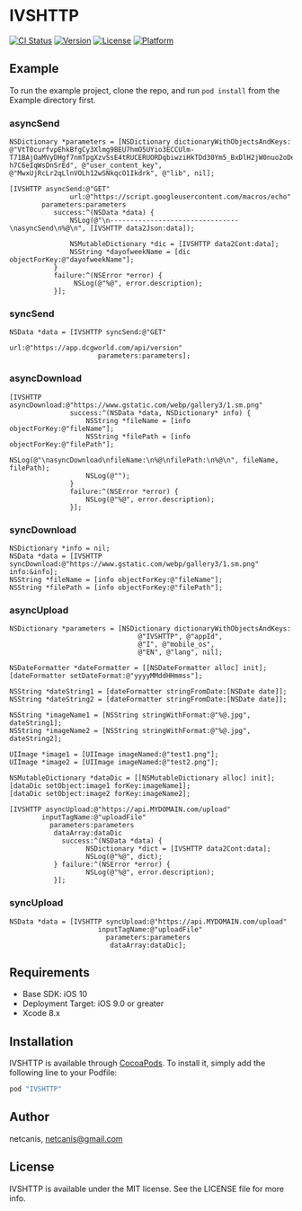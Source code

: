 # IVSHTTP

[![CI Status](http://img.shields.io/travis/netcanis/IVSHTTP.svg?style=flat)](https://travis-ci.org/netcanis/IVSHTTP)
[![Version](https://img.shields.io/cocoapods/v/IVSHTTP.svg?style=flat)](http://cocoapods.org/pods/IVSHTTP)
[![License](https://img.shields.io/cocoapods/l/IVSHTTP.svg?style=flat)](http://cocoapods.org/pods/IVSHTTP)
[![Platform](https://img.shields.io/cocoapods/p/IVSHTTP.svg?style=flat)](http://cocoapods.org/pods/IVSHTTP)


## Example

To run the example project, clone the repo, and run `pod install` from the Example directory first.


### asyncSend
```objc
NSDictionary *parameters = [NSDictionary dictionaryWithObjectsAndKeys:
@"VtT0curfvpEhkBfgCy3Xlmg9BEU7hmO5UYio3ECCUlm-T71BAjOaMVyDHgf7nmTpgXzvSsE4tRUCERUORDqbiwziHkTDd30Ym5_BxDlH2jW0nuo2oDemN9CCS2h10ox_1xSncGQajx_ryfhECjZEnJ9GRkcRevgjTvo8Dc32iw_BLJPcPfRdVKhJT5HNzQuXEeN3QFwl2n0M6ZmO-h7C6eIqWsDnSrEd", @"user_content_key",
@"MwxUjRcLr2qLlnVOLh12wSNkqcO1Ikdrk", @"lib", nil];

[IVSHTTP asyncSend:@"GET"
               url:@"https://script.googleusercontent.com/macros/echo"
        parameters:parameters
           success:^(NSData *data) {
               NSLog(@"\n--------------------------------\nasyncSend\n%@\n", [IVSHTTP data2Json:data]);

               NSMutableDictionary *dic = [IVSHTTP data2Cont:data];
               NSString *dayofweekName = [dic objectForKey:@"dayofweekName"];
           }
           failure:^(NSError *error) {
                NSLog(@"%@", error.description);
           }];
```


### syncSend
```objc
NSData *data = [IVSHTTP syncSend:@"GET"
                             url:@"https://app.dcgworld.com/api/version"
                      parameters:parameters];
```


### asyncDownload
```objc
[IVSHTTP asyncDownload:@"https://www.gstatic.com/webp/gallery3/1.sm.png"
               success:^(NSData *data, NSDictionary* info) {
                   NSString *fileName = [info objectForKey:@"fileName"];
                   NSString *filePath = [info objectForKey:@"filePath"];
                   NSLog(@"\nasyncDownload\nfileName:\n%@\nfilePath:\n%@\n", fileName, filePath);
                   NSLog(@"");
               }
               failure:^(NSError *error) {
                   NSLog(@"%@", error.description);
               }];
```


### syncDownload
```objc
NSDictionary *info = nil;
NSData *data = [IVSHTTP syncDownload:@"https://www.gstatic.com/webp/gallery3/1.sm.png" info:&info];
NSString *fileName = [info objectForKey:@"fileName"];
NSString *filePath = [info objectForKey:@"filePath"];
```


### asyncUpload
```objc
NSDictionary *parameters = [NSDictionary dictionaryWithObjectsAndKeys:
                                @"IVSHTTP", @"appId",
                                @"I", @"mobile_os",
                                @"EN", @"lang", nil];

NSDateFormatter *dateFormatter = [[NSDateFormatter alloc] init];
[dateFormatter setDateFormat:@"yyyyMMddHHmmss"];

NSString *dateString1 = [dateFormatter stringFromDate:[NSDate date]];
NSString *dateString2 = [dateFormatter stringFromDate:[NSDate date]];

NSString *imageName1 = [NSString stringWithFormat:@"%@.jpg", dateString1];
NSString *imageName2 = [NSString stringWithFormat:@"%@.jpg", dateString2];

UIImage *image1 = [UIImage imageNamed:@"test1.png"];
UIImage *image2 = [UIImage imageNamed:@"test2.png"];

NSMutableDictionary *dataDic = [[NSMutableDictionary alloc] init];
[dataDic setObject:image1 forKey:imageName1];
[dataDic setObject:image2 forKey:imageName2];

[IVSHTTP asyncUpload:@"https://api.MYDOMAIN.com/upload"
        inputTagName:@"uploadFile"
          parameters:parameters
           dataArray:dataDic
             success:^(NSData *data) {
                   NSDictionary *dict = [IVSHTTP data2Cont:data];
                   NSLog(@"%@", dict);
           } failure:^(NSError *error) {
                   NSLog(@"%@", error.description);
           }];
```


### syncUpload
```objc
NSData *data = [IVSHTTP syncUpload:@"https://api.MYDOMAIN.com/upload"
                      inputTagName:@"uploadFile"
                        parameters:parameters
                         dataArray:dataDic];
```



## Requirements
- Base SDK: iOS 10
- Deployment Target: iOS 9.0 or greater
- Xcode 8.x


## Installation

IVSHTTP is available through [CocoaPods](http://cocoapods.org). To install
it, simply add the following line to your Podfile:

```ruby
pod "IVSHTTP"
```

## Author

netcanis, netcanis@gmail.com

## License

IVSHTTP is available under the MIT license. See the LICENSE file for more info.
